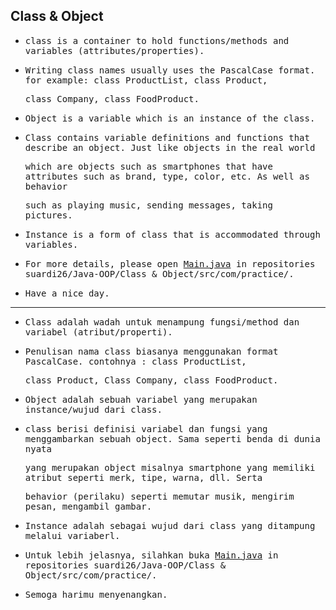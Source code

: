 ## Class & Object

- <samp>class is a container to hold functions/methods and variables (attributes/properties).</samp> 

- <samp>Writing class names usually uses the PascalCase format. for example: class ProductList, class Product,</samp> 
 
  <samp>class Company, class FoodProduct.</samp>

- <samp>Object is a variable which is an instance of the class.</samp>

- <samp>Class contains variable definitions and functions that describe an object. Just like objects in the real world</samp> 
 
  <samp>which are objects such as smartphones that have attributes such as brand, type, color, etc. As well as behavior</samp> 
 
  <samp>such as playing music, sending messages, taking pictures.</samp>
  
- <samp>Instance is a form of class that is accommodated through variables.</samp>

- <samp>For more details, please open [Main.java](https://github.com/suardi26/Java-OOP/blob/main/Class%20%26%20Object/src/com/practice/Main.java) in repositories suardi26/Java-OOP/Class & Object/src/com/practice/.</samp>

- <samp>Have a nice day.</samp>

      
 ---
  
- <samp>Class adalah wadah untuk menampung fungsi/method dan variabel (atribut/properti).</samp>  

- <samp>Penulisan nama class biasanya menggunakan format PascalCase. contohnya : class ProductList,</samp>  
 
  <samp>class Product, Class Company, class FoodProduct.</samp>
  
- <samp>Object adalah sebuah variabel yang merupakan instance/wujud dari class.</samp> 

- <samp>class berisi definisi variabel dan fungsi yang menggambarkan sebuah object. Sama seperti benda di dunia nyata</samp> 
 
  <samp>yang merupakan object misalnya smartphone yang memiliki atribut seperti merk, tipe, warna, dll. Serta </samp>
 
  <samp>behavior (perilaku) seperti memutar musik, mengirim pesan, mengambil gambar.</samp>
 
- <samp>Instance adalah sebagai wujud dari class yang ditampung melalui variaberl.</samp>

 - <samp>Untuk lebih jelasnya, silahkan buka [Main.java](https://github.com/suardi26/Java-OOP/blob/main/Class%20%26%20Object/src/com/practice/Main.java) in repositories suardi26/Java-OOP/Class & Object/src/com/practice/.</samp>

- <samp>Semoga harimu menyenangkan.</samp>
   
